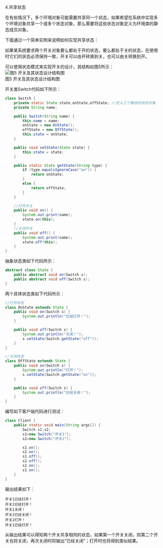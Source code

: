 4.共享状态

在有些情况下，多个环境对象可能需要共享同一个状态，如果希望在系统中实现多个环境对象共享一个或多个状态对象，那么需要将这些状态对象定义为环境类的静态成员对象。

下面通过一个简单实例来说明如何实现共享状态：

如果某系统要求两个开关对象要么都处于开的状态，要么都处于关的状态，在使用时它们的状态必须保持一致，开关可以由开转换到关，也可以由关转换到开。

可以使用状态模式来实现开关的设计，其结构如图5所示：  
![图5 开关及其状态设计结构图](https://upload-images.jianshu.io/upload_images/5792176-5bcbed81fb735e56.jpg?imageMogr2/auto-orient/strip%7CimageView2/2/w/1240)  
图5 开关及其状态设计结构图  

开关类Switch代码如下所示：  
```java
class Switch {  
    private static State state,onState,offState; //定义三个静态的状态对象  
    private String name;  

    public Switch(String name) {  
        this.name = name;  
        onState = new OnState();  
        offState = new OffState();  
        this.state = onState;  
    }  

    public void setState(State state) {  
        this.state = state;  
    }  

    public static State getState(String type) {  
        if (type.equalsIgnoreCase("on")) {  
            return onState;  
        }  
        else {  
            return offState;  
        }  
    }  

    //打开开关  
    public void on() {  
        System.out.print(name);  
        state.on(this);  
    }
    //关闭开关  
    public void off() {  
        System.out.print(name);  
        state.off(this);  
    }  
}
```

抽象状态类如下代码所示：  
```java
abstract class State {  
    public abstract void on(Switch s);  
    public abstract void off(Switch s);  
}
```

两个具体状态类如下代码所示：  
```java
//打开状态  
class OnState extends State {  
    public void on(Switch s) {  
        System.out.println("已经打开！");  
    }  

    public void off(Switch s) {  
        System.out.println("关闭！");  
        s.setState(Switch.getState("off"));  
    }  
}  

//关闭状态  
class OffState extends State {  
    public void on(Switch s) {  
        System.out.println("打开！");  
        s.setState(Switch.getState("on"));  
    }  

    public void off(Switch s) {  
        System.out.println("已经关闭！");  
    }  
}
```  

编写如下客户端代码进行测试：  
```java
class Client {  
    public static void main(String args[]) {  
        Switch s1,s2;  
        s1=new Switch("开关1");  
        s2=new Switch("开关2");  

        s1.on();  
        s2.on();  
        s1.off();  
        s2.off();  
        s2.on();  
        s1.on();      
    }  
}
```

输出结果如下：  
```
开关1已经打开！
开关2已经打开！
开关1关闭！
开关2已经关闭！
开关2打开！
开关1已经打开！
```

从输出结果可以得知两个开关共享相同的状态，如果第一个开关关闭，则第二个开关也将关闭，再次关闭时将输出“已经关闭”；打开时也将得到类似结果。